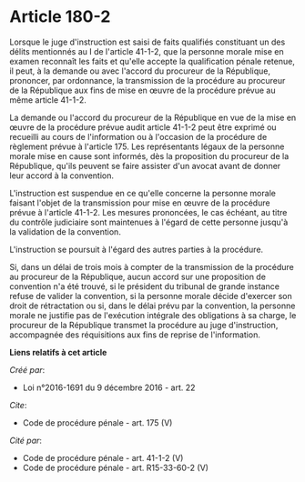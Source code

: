 # Article 180-2

Lorsque le juge d'instruction est saisi de faits qualifiés constituant un des délits mentionnés au I de l'article 41-1-2, que
la personne morale mise en examen reconnaît les faits et qu'elle accepte la qualification pénale retenue, il peut, à la
demande ou avec l'accord du procureur de la République, prononcer, par ordonnance, la transmission de la procédure au
procureur de la République aux fins de mise en œuvre de la procédure prévue au même article 41-1-2. 

La demande ou l'accord du procureur de la République en vue de la mise en œuvre de la procédure prévue audit article 41-1-2
peut être exprimé ou recueilli au cours de l'information ou à l'occasion de la procédure de règlement prévue à l'article 175.
Les représentants légaux de la personne morale mise en cause sont informés, dès la proposition du procureur de la République,
qu'ils peuvent se faire assister d'un avocat avant de donner leur accord à la convention. 

L'instruction est suspendue en ce qu'elle concerne la personne morale faisant l'objet de la transmission pour mise en œuvre
de la procédure prévue à l'article 41-1-2. Les mesures prononcées, le cas échéant, au titre du contrôle judiciaire sont
maintenues à l'égard de cette personne jusqu'à la validation de la convention. 

L'instruction se poursuit à l'égard des autres parties à la procédure. 

Si, dans un délai de trois mois à compter de la transmission de la procédure au procureur de la République, aucun accord sur
une proposition de convention n'a été trouvé, si le président du tribunal de grande instance refuse de valider la convention,
si la personne morale décide d'exercer son droit de rétractation ou si, dans le délai prévu par la convention, la personne
morale ne justifie pas de l'exécution intégrale des obligations à sa charge, le procureur de la République transmet la
procédure au juge d'instruction, accompagnée des réquisitions aux fins de reprise de l'information.

**Liens relatifs à cet article**

_Créé par_:

  - Loi n°2016-1691 du 9 décembre 2016 - art. 22

_Cite_:

  - Code de procédure pénale - art. 175 (V)

_Cité par_:

  - Code de procédure pénale - art. 41-1-2 (V)
  - Code de procédure pénale - art. R15-33-60-2 (V)
